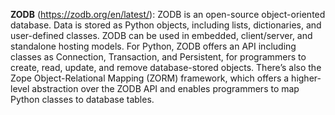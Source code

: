 **ZODB** (https://zodb.org/en/latest/): ZODB is an open-source object-oriented database. Data is stored as Python objects, including lists, dictionaries, and user-defined classes. ZODB can be used in embedded, client/server, and standalone hosting models. For Python, ZODB offers an API including classes as Connection, Transaction, and Persistent, for programmers to create, read, update, and remove database-stored objects. There’s also the Zope Object-Relational Mapping (ZORM) framework, which offers a higher-level abstraction over the ZODB API and enables programmers to map Python classes to database tables.
